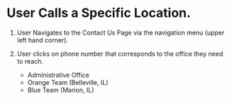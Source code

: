 # User Calls a Specific Location.

1. User Navigates to the Contact Us Page via the navigation menu (upper left hand corner).
2. User clicks on phone number that corresponds to the office they need to reach.
    
    - Administrative Office
    - Orange Team (Belleville, IL)
    - Blue Team (Marion, IL)



